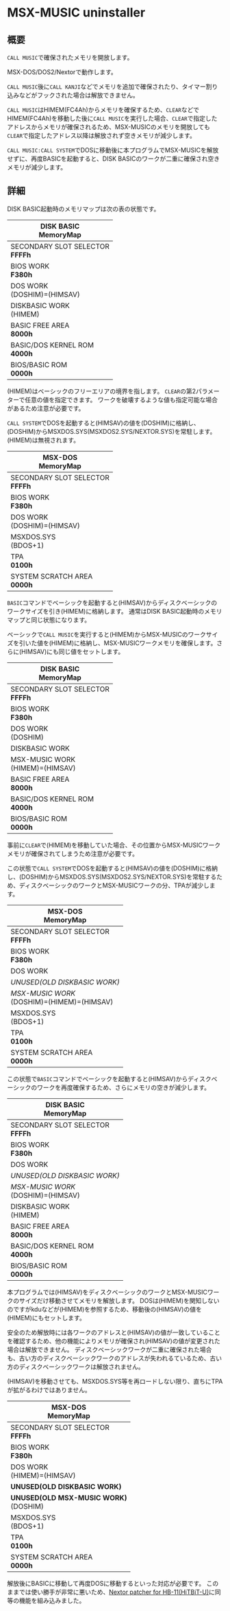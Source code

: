 ﻿
# MSX-MUSIC uninstaller

## 概要

```CALL MUSIC```で確保されたメモリを開放します。

MSX-DOS/DOS2/Nextorで動作します。

```CALL MUSIC```後に```CALL KANJI```などでメモリを追加で確保されたり、タイマー割り込みなどがフックされた場合は解放できません。

```CALL MUSIC```はHIMEM(FC4Ah)からメモリを確保するため、```CLEAR```などでHIMEM(FC4Ah)を移動した後に```CALL MUSIC```を実行した場合、```CLEAR```で指定したアドレスからメモリが確保されるため、MSX-MUSICのメモリを開放しても```CLEAR```で指定したアドレス以降は解放されず空きメモリが減少します。

```CALL MUSIC:CALL SYSTEM```でDOSに移動後に本プログラムでMSX-MUSICを解放せずに、再度BASICを起動すると、DISK BASICのワークが二重に確保され空きメモリが減少します。


## 詳細

DISK BASIC起動時のメモリマップは次の表の状態です。

|DISK BASIC<br>MemoryMap|
|---|
|SECONDARY SLOT SELECTOR<br>**FFFFh**|
|BIOS WORK<br>**F380h**|
|DOS WORK<br>(DOSHIM)=(HIMSAV)|
|DISKBASIC WORK<br>(HIMEM)|
|BASIC FREE AREA<br>**8000h**|
|BASIC/DOS KERNEL ROM<br>**4000h**|
|BIOS/BASIC ROM<br>**0000h**|

(HIMEM)はベーシックのフリーエリアの境界を指します。
```CLEAR```の第2パラメーターで任意の値を指定できます。
ワークを破壊するような値も指定可能な場合があるため注意が必要です。

```CALL SYSTEM```でDOSを起動すると(HIMSAV)の値を(DOSHIM)に格納し、(DOSHIM)からMSXDOS.SYS(MSXDOS2.SYS/NEXTOR.SYS)を常駐します。
(HIMEM)は無視されます。

|MSX-DOS<br>MemoryMap|
|---|
|SECONDARY SLOT SELECTOR<br>**FFFFh**|
|BIOS WORK<br>**F380h**|
|DOS WORK<br>(DOSHIM)=(HIMSAV)|
|MSXDOS.SYS<br>(BDOS+1)|
|TPA<br>**0100h**|
|SYSTEM SCRATCH AREA<br>**0000h**|

```BASIC```コマンドでベーシックを起動すると(HIMSAV)からディスクベーシックのワークサイズを引き(HIMEM)に格納します。
通常はDISK BASIC起動時のメモリマップと同じ状態になります。

ベーシックで```CALL MUSIC```を実行すると(HIMEM)からMSX-MUSICのワークサイズを引いた値を(HIMEM)に格納し、MSX-MUSICワークメモリを確保します。さらに(HIMSAV)にも同じ値をセットします。

|DISK BASIC<br>MemoryMap|
|---|
|SECONDARY SLOT SELECTOR<br>**FFFFh**|
|BIOS WORK<br>**F380h**|
|DOS WORK<br>(DOSHIM)|
|DISKBASIC WORK<br>|
|MSX-MUSIC WORK<br>(HIMEM)=(HIMSAV)|
|BASIC FREE AREA<br>**8000h**|
|BASIC/DOS KERNEL ROM<br>**4000h**|
|BIOS/BASIC ROM<br>**0000h**|

事前に```CLEAR```で(HIMEM)を移動していた場合、その位置からMSX-MUSICワークメモリが確保されてしまうため注意が必要です。

この状態で```CALL SYSTEM```でDOSを起動すると(HIMSAV)の値を(DOSHIM)に格納し、(DOSHIM)からMSXDOS.SYS(MSXDOS2.SYS/NEXTOR.SYS)を常駐するため、ディスクベーシックのワークとMSX-MUSICワークの分、TPAが減少します。

|MSX-DOS<br>MemoryMap|
|---|
|SECONDARY SLOT SELECTOR<br>**FFFFh**|
|BIOS WORK<br>**F380h**|
|DOS WORK<br>|
|*UNUSED(OLD DISKBASIC WORK)*<br>|
|*MSX-MUSIC WORK*<br>(DOSHIM)=(HIMEM)=(HIMSAV)|
|MSXDOS.SYS<br>(BDOS+1)|
|TPA<br>**0100h**|
|SYSTEM SCRATCH AREA<br>**0000h**|

この状態で```BASIC```コマンドでベーシックを起動すると(HIMSAV)からディスクベーシックのワークを再度確保するため、さらにメモリの空きが減少します。

|DISK BASIC<br>MemoryMap|
|---|
|SECONDARY SLOT SELECTOR<br>**FFFFh**|
|BIOS WORK<br>**F380h**|
|DOS WORK<br>|
|*UNUSED(OLD DISKBASIC WORK)*<br>|
|*MSX-MUSIC WORK*<br>(DOSHIM)=(HIMSAV)|
|DISKBASIC WORK<br>(HIMEM)|
|BASIC FREE AREA<br>**8000h**|
|BASIC/DOS KERNEL ROM<br>**4000h**|
|BIOS/BASIC ROM<br>**0000h**|

本プログラムでは(HIMSAV)をディスクベーシックのワークとMSX-MUSICワークのサイズだけ移動させてメモリを解放します。
DOSは(HIMEM)を関知しないのですがkduなどが(HIMEM)を参照するため、移動後の(HIMSAV)の値を(HIMEM)にもセットします。

安全のため解放時には各ワークのアドレスと(HIMSAV)の値が一致していることを確認するため、他の機能によりメモリが確保され(HIMSAV)の値が変更された場合は解放できません。
ディスクベーシックワークが二重に確保された場合も、古い方のディスクベーシックワークのアドレスが失われるているため、古い方のディスクベーシックワークは解放されません。

(HIMSAV)を移動させても、MSXDOS.SYS等を再ロードしない限り、直ちにTPAが拡がるわけではありません。

|MSX-DOS<br>MemoryMap|
|---|
|SECONDARY SLOT SELECTOR<br>**FFFFh**|
|BIOS WORK<br>**F380h**|
|DOS WORK<br>(HIMEM)=(HIMSAV)|
|**UNUSED(OLD DISKBASIC WORK)**<br>|
|**UNUSED(OLD MSX-MUSIC WORK)**<br>(DOSHIM)|
|MSXDOS.SYS<br>(BDOS+1)|
|TPA<br>**0100h**|
|SYSTEM SCRATCH AREA<br>**0000h**|

解放後にBASICに移動して再度DOSに移動するといった対応が必要です。
このままでは使い勝手が非常に悪いため、[Nextor patcher for HB-11(HiTBiT-U)](https://github.com/uniabis/nextor_patch_for_hb11)に同等の機能を組み込みました。
